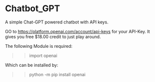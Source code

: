 # Chatbot_GPT
A simple Chat-GPT powered chatbot with API keys.

GO to https://platform.openai.com/account/api-keys for your API-Key.
It gives you free $18.00 credit to just play around.

The following Module is required:
>>import openai

Which can be installed by:
>>python -m pip install openai

